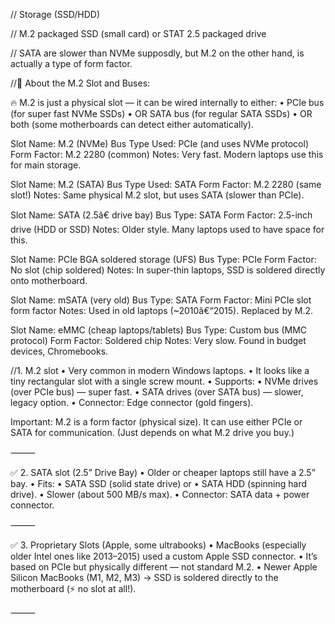 // Storage (SSD/HDD)

// M.2 packaged SSD (small card) or STAT 2.5 packaged drive

// SATA are slower than NVMe supposdly, but M.2 on the other hand, is actually a type of form factor.


//🔵 About the M.2 Slot and Buses:

🔥 M.2 is just a physical slot — it can be wired internally to either:
	•	PCIe bus (for super fast NVMe SSDs)
	•	OR SATA bus (for regular SATA SSDs)
	•	OR both (some motherboards can detect either automatically).

Slot Name: M.2 (NVMe)
Bus Type Used: PCIe (and uses NVMe protocol)
Form Factor: M.2 2280 (common)
Notes: Very fast. Modern laptops use this for main storage.

Slot Name: M.2 (SATA)
Bus Type Used: SATA
Form Factor: M.2 2280 (same slot!)
Notes: Same physical M.2 slot, but uses SATA (slower than PCIe).

Slot Name: SATA (2.5â€ drive bay)
Bus Type: SATA
Form Factor: 2.5-inch drive (HDD or SSD)
Notes: Older style. Many laptops used to have space for this.

Slot Name: PCIe BGA soldered storage (UFS)
Bus Type: PCIe
Form Factor: No slot (chip soldered)
Notes: In super-thin laptops, SSD is soldered directly onto motherboard.

Slot Name: mSATA (very old)
Bus Type: SATA
Form Factor: Mini PCIe slot form factor
Notes: Used in old laptops (~2010â€“2015). Replaced by M.2.

Slot Name: eMMC (cheap laptops/tablets)
Bus Type: Custom bus (MMC protocol)
Form Factor: Soldered chip
Notes: Very slow. Found in budget devices, Chromebooks.


//1. M.2 slot
	•	Very common in modern Windows laptops.
	•	It looks like a tiny rectangular slot with a single screw mount.
	•	Supports:
	•	NVMe drives (over PCIe bus) — super fast.
	•	SATA drives (over SATA bus) — slower, legacy option.
	•	Connector: Edge connector (gold fingers).

Important: M.2 is a form factor (physical size). It can use either PCIe or SATA for communication.
(Just depends on what M.2 drive you buy.)

⸻

✅ 2. SATA slot (2.5” Drive Bay)
	•	Older or cheaper laptops still have a 2.5” bay.
	•	Fits:
	•	SATA SSD (solid state drive) or
	•	SATA HDD (spinning hard drive).
	•	Slower (about 500 MB/s max).
	•	Connector: SATA data + power connector.

⸻

✅ 3. Proprietary Slots (Apple, some ultrabooks)
	•	MacBooks (especially older Intel ones like 2013–2015) used a custom Apple SSD connector.
	•	It’s based on PCIe but physically different — not standard M.2.
	•	Newer Apple Silicon MacBooks (M1, M2, M3) → SSD is soldered directly to the motherboard (⚡ no slot at all!).

⸻
